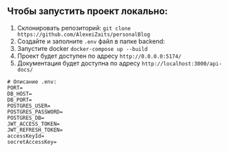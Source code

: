 ## Чтобы запустить проект локально:
1. Склонировать репозиторий: ``git clone https://github.com/AlexeiZaits/personalBlog``
2. Создайте и заполните ``.env`` файл в папке backend:
3. Запустите docker ``docker-compose up --build``
4. Проект будет доступен по адресу ``http://0.0.0.0:5174/``
5. Документация будет доступна по адресу ``http://localhost:3000/api-docs/``

```
# Описание .env:
PORT=
DB_HOST=
DB_PORT=
POSTGRES_USER=
POSTGRES_PASSWORD=
POSTGRES_DB=
JWT_ACCESS_TOKEN=
JWT_REFRESH_TOKEN=
accessKeyId=
secretAccessKey=
```
